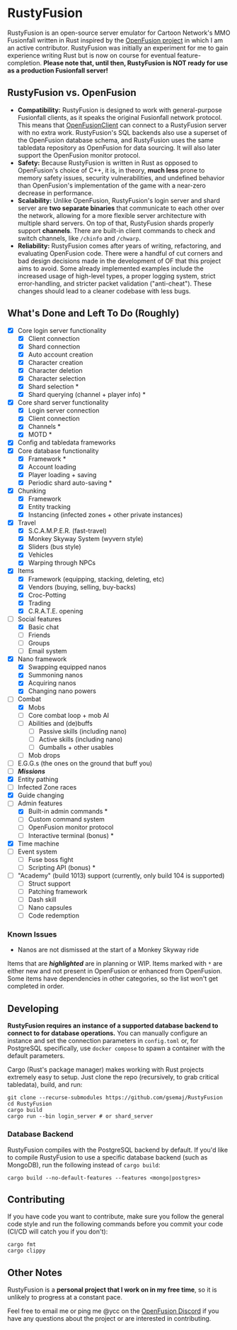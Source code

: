 # RustyFusion
RustyFusion is an open-source server emulator for Cartoon Network's MMO Fusionfall written in Rust inspired by the [OpenFusion project](https://github.com/OpenFusionProject) in which I am an active contributor. RustyFusion was initially an experiment for me to gain experience writing Rust but is now on course for eventual feature-completion. **Please note that, until then, RustyFusion is NOT ready for use as a production Fusionfall server!**

## RustyFusion vs. OpenFusion
- **Compatibility:** RustyFusion is designed to work with general-purpose Fusionfall clients, as it speaks the original Fusionfall network protocol. This means that [OpenFusionClient](https://github.com/OpenFusionProject/OpenFusionClient) can connect to a RustyFusion server with no extra work. RustyFusion's SQL backends also use a superset of the OpenFusion database schema, and RustyFusion uses the same tabledata repository as OpenFusion for data sourcing. It will also later support the OpenFusion monitor protocol.
- **Safety:** Because RustyFusion is written in Rust as opposed to OpenFusion's choice of C++, it is, in theory, **much less** prone to memory safety issues, security vulnerabilities, and undefined behavior than OpenFusion's implementation of the game with a near-zero decrease in performance.
- **Scalability:** Unlike OpenFusion, RustyFusion's login server and shard server are **two separate binaries** that communicate to each other over the network, allowing for a more flexible server architecture with multiple shard servers. On top of that, RustyFusion shards properly support **channels**. There are built-in client commands to check and switch channels, like `/chinfo` and `/chwarp`.
- **Reliability:** RustyFusion comes after years of writing, refactoring, and evaluating OpenFusion code. There were a handful of cut corners and bad design decisions made in the development of OF that this project aims to avoid. Some already implemented examples include the increased usage of high-level types, a proper logging system, strict error-handling, and stricter packet validation ("anti-cheat"). These changes should lead to a cleaner codebase with less bugs.

## What's Done and Left To Do (Roughly)
- [x] Core login server functionality
  - [x] Client connection
  - [x] Shard connection
  - [x] Auto account creation
  - [x] Character creation
  - [x] Character deletion
  - [x] Character selection
  - [x] Shard selection *
  - [x] Shard querying (channel + player info) *
- [x] Core shard server functionality
  - [x] Login server connection
  - [x] Client connection
  - [x] Channels *
  - [x] MOTD *
- [x] Config and tabledata frameworks
- [x] Core database functionality
  - [x] Framework *
  - [x] Account loading
  - [x] Player loading + saving
  - [x] Periodic shard auto-saving *
- [x] Chunking
  - [x] Framework
  - [x] Entity tracking
  - [x] Instancing (infected zones + other private instances)
- [x] Travel
  - [x] S.C.A.M.P.E.R. (fast-travel)
  - [x] Monkey Skyway System (wyvern style)
  - [x] Sliders (bus style)
  - [x] Vehicles
  - [x] Warping through NPCs
- [x] Items
  - [x] Framework (equipping, stacking, deleting, etc)
  - [x] Vendors (buying, selling, buy-backs)
  - [x] Croc-Potting
  - [x] Trading
  - [x] C.R.A.T.E. opening
- [ ] Social features
  - [x] Basic chat
  - [ ] Friends
  - [ ] Groups
  - [ ] Email system
- [x] Nano framework
  - [x] Swapping equipped nanos
  - [x] Summoning nanos
  - [x] Acquiring nanos
  - [x] Changing nano powers
- [ ] Combat
  - [x] Mobs
  - [ ] Core combat loop + mob AI
  - [ ] Abilities and (de)buffs
    - [ ] Passive skills (including nano)
    - [ ] Active skills (including nano)
    - [ ] Gumballs + other usables
  - [ ] Mob drops
- [ ] E.G.G.s (the ones on the ground that buff you)
- [ ] ***Missions***
- [x] Entity pathing
- [ ] Infected Zone races
- [x] Guide changing
- [ ] Admin features
  - [x] Built-in admin commands *
  - [ ] Custom command system
  - [ ] OpenFusion monitor protocol
  - [ ] Interactive terminal (bonus) *
- [x] Time machine
- [ ] Event system
  - [ ] Fuse boss fight
  - [ ] Scripting API (bonus) *
- [ ] "Academy" (build 1013) support (currently, only build 104 is supported)
  - [ ] Struct support
  - [ ] Patching framework
  - [ ] Dash skill
  - [ ] Nano capsules
  - [ ] Code redemption

### Known Issues
- Nanos are not dismissed at the start of a Monkey Skyway ride

Items that are ***highlighted*** are in planning or WIP. Items marked with `*` are either new and not present in OpenFusion or enhanced from OpenFusion. Some items have dependencies in other categories, so the list won't get completed in order.

## Developing
**RustyFusion requires an instance of a supported database backend to connect to for database operations.** You can manually configure an instance and set the connection parameters in `config.toml` or, for PostgreSQL specifically, use `docker compose` to spawn a container with the default parameters.

Cargo (Rust's package manager) makes working with Rust projects extremely easy to setup. Just clone the repo (recursively, to grab critical tabledata), build, and run:
```
git clone --recurse-submodules https://github.com/gsemaj/RustyFusion
cd RustyFusion
cargo build
cargo run --bin login_server # or shard_server
```

### Database Backend
RustyFusion compiles with the PostgreSQL backend by default. If you'd like to compile RustyFusion to use a specific database backend (such as MongoDB), run the following instead of `cargo build`:
```
cargo build --no-default-features --features <mongo|postgres>
```

## Contributing
If you have code you want to contribute, make sure you follow the general code style and run the following commands before you commit your code (CI/CD will catch you if you don't):
```
cargo fmt
cargo clippy
```

## Other Notes
RustyFusion is a **personal project that I work on in my free time**, so it is unlikely to progress at a constant pace.

Feel free to email me or ping me @ycc on the [OpenFusion Discord](https://discord.gg/DYavckB) if you have any questions about the project or are interested in contributing.
